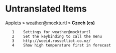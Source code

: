# Untranslated Items
[Applets](../../../README.md) &#187; [weather@mockturtl](../README.md) &#187; **Czech (cs)**

       1	Settings for weather@mockturtl
       2	Set the keybinding to call the menu
       3	http://woeid.rosselliot.co.nz/
       4	Show high temperature first in forecast
